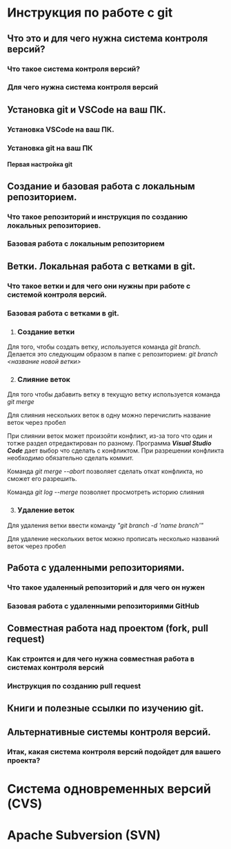 # Инструкция по работе с git

## Что это и для чего нужна система контроля версий?

### Что такое система контроля версий?

### Для чего нужна система контроля версий

## Установка git и VSCode на ваш ПК.

### Установка VSCode на ваш ПК.

### Установка git на ваш ПК

#### Первая настройка git

## Создание и базовая работа с локальным репозиторием.

### Что такое репозиторий и инструкция по созданию локальных репозиториев.

### Базовая работа с локальным репозиторием

## Ветки. Локальная работа с ветками в git.

### Что такое ветки и для чего они нужны при работе с системой контроля версий.

### Базовая работа с ветками в git.
1. ### Создание ветки
Для того, чтобы создать ветку, используется команда _git branch_. Делается это следующим образом в папке с репозиторием: *git branch <название новой ветки>*

2. ### Слияние веток
Для того чтобы дабавить ветку в текущую ветку используется команда *git merge*

Для слияния нескольких веток в одну можно перечислить название веток через пробел

При слиянии веток может произойти конфликт, из-за того что один и тотже раздел отредактирован по разному. Программа *__Visual Studio Code__* дает выбор что сделать с конфликтом. При разрешении конфликта необходимо обязательно сделать коммит.

Команда *git merge --abort* позволяет сделать откат конфликта, но сможет его разрешить.

Команда *git log --merge* позволяет просмотреть историю слияния

3. ### Удаление веток 
Для удаления ветки ввести команду *"git branch -d 'name branch'"*

Для удаление нескольких веток можно прописать несколько названий веток через пробел


## Работа с удаленными репозиториями.

### Что такое удаленный репозиторий и для чего он нужен

### Базовая работа с удаленными репозиториями GitHub

## Совместная работа над проектом (fork, pull request)

### Как строится и для чего нужна совместная работа в системах контроля версий

### Инструкция по созданию pull request

## Книги и полезные ссылки по изучению git.

## Альтернативные системы контроля версий.

### Итак, какая система контроля версий подойдет для вашего проекта?

# Система одновременных версий (CVS)

# Apache Subversion (SVN)

